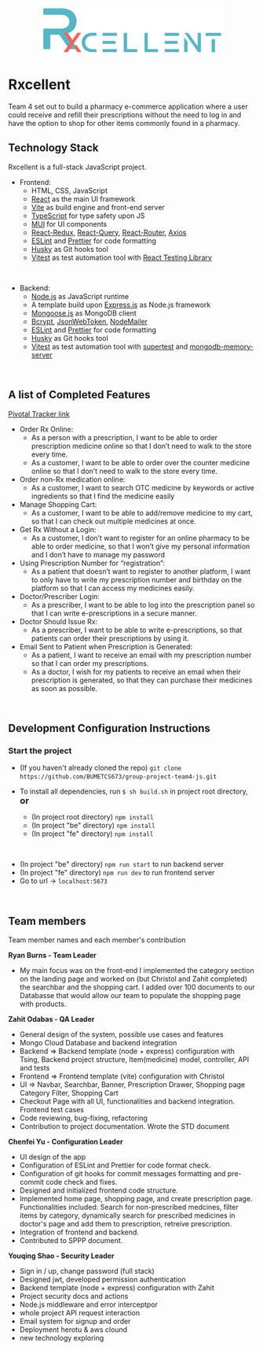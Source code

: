 <p align="center">
    <img height="100" src="be/public/images/logo.png" />
    <br>
</p>

# Rxcellent

Team 4 set out to build a pharmacy e-commerce application where a user could receive and refill their prescriptions without the need to log in and have the option to shop for other items commonly found in a pharmacy.

## Technology Stack

Rxcellent is a full-stack JavaScript project.

-   Frontend:
    -   HTML, CSS, JavaScript
    -   [React](https://reactjs.org/) as the main UI framework
    -   [Vite](https://vitejs.dev/guide/) as build engine and front-end server
    -   [TypeScript](https://www.typescriptlang.org/) for type safety upon JS
    -   [MUI](https://mui.com/) for UI components
    -   [React-Redux](https://react-redux.js.org/), [React-Query](https://react-query-v3.tanstack.com/), [React-Router](https://reactrouter.com/en/main), [Axios](https://axios-http.com/docs/intro)
    -   [ESLint](https://eslint.org/) and [Prettier](https://prettier.io/) for code formatting
    -   [Husky](https://typicode.github.io/husky/#/) as Git hooks tool
    -   [Vitest](https://vitest.dev/) as test automation tool with [React Testing Library](https://testing-library.com/docs/react-testing-library/intro/)

<br/>

-   Backend:
    -   [Node.js](https://nodejs.org/en/) as JavaScript runtime
    -   A template build upon [Express.js](https://expressjs.com/) as Node.js framework
    -   [Mongoose.js](https://mongoosejs.com/) as MongoDB client
    -   [Bcrypt](https://www.npmjs.com/package/bcrypt), [JsonWebToken](https://www.npmjs.com/package/jsonwebtoken), [NodeMailer](https://nodemailer.com/about/)
    -   [ESLint](https://eslint.org/) and [Prettier](https://prettier.io/) for code formatting
    -   [Husky](https://typicode.github.io/husky/#/) as Git hooks tool
    -   [Vitest](https://vitest.dev/) as test automation tool with [supertest](https://www.npmjs.com/package/supertest) and [mongodb-memory-server](https://www.npmjs.com/package/mongodb-memory-server)

<br/>

## A list of Completed Features

[Pivotal Tracker link](https://www.pivotaltracker.com/n/projects/2599390)

-   Order Rx Online:
    -   As a person with a prescription, I want to be able to order prescription medicine online so that I don’t need to walk to the store every time.
    -   As a customer, I want to be able to order over the counter medicine online so that I don’t need to walk to the store every time.
-   Order non-Rx medication online:
    -   As a customer, I want to search OTC medicine by keywords or active ingredients so that I find the medicine easily
-   Manage Shopping Cart:
    -   As a customer, I want to be able to add/remove medicine to my cart, so that I can check out multiple medicines at once.
-   Get Rx Without a Login:
    -   As a customer, I don’t want to register for an online pharmacy to be able to order medicine, so that I won’t give my personal information and I don’t have to manage my password
-   Using Prescription Number for “registration”:
    -   As a patient that doesn’t want to register to another platform, I want to only have to write my prescription number and birthday on the platform so that I can access my medicines easily.
-   Doctor/Prescriber Login:
    -   As a prescriber, I want to be able to log into the prescription panel so that I can write e-prescriptions in a secure manner.
-   Doctor Should Issue Rx:
    -   As a prescriber, I want to be able to write e-prescriptions, so that patients can order their prescriptions by using it.
-   Email Sent to Patient when Prescription is Generated:
    -   As a patient, I want to receive an email with my prescription number so that I can order my prescriptions.
    -   As a doctor, I wish for my patients to receive an email when their prescription is generated, so that they can purchase their medicines as soon as possible.

<br/>

## Development Configuration Instructions

### Start the project

-   (If you haven't already cloned the repo) `git clone https://github.com/BUMETCS673/group-project-team4-js.git`

-   To install all dependencies, run `$ sh build.sh` in project root directory, <b style='font-size:18px'>or</b>

    -   (In project root directory) `npm install`
    -   (In project "be" directory) `npm install`
    -   (In project "fe" directory) `npm install`

<br/>

-   (In project "be" directory) `npm run start` to run backend server
-   (In project "fe" directory) `npm run dev` to run frontend server
-   Go to url -> `localhost:5673`

<br/>

## Team members

Team member names and each member's contribution

**Ryan Burns - Team Leader**

-   My main focus was on the front-end I implemented the category section on the landing page and worked on (but Christol and Zahit completed) the searchbar and the shopping cart. I added over 100 documents to our Databasse that would allow our team to populate the shopping page with products.

**Zahit Odabas - QA Leader**

-   General design of the system, possible use cases and features
-   Mongo Cloud Database and backend integration
-   Backend => Backend template (node + express) configuration with Tsing, Backend project structure, Item(medicine) model, controller, API and tests
-   Frontend => Frontend template (vite) configuration with Christol
-   UI => Navbar, Searchbar, Banner, Prescription Drawer, Shopping page Category Filter, Shopping Cart
-   Checkout Page with all UI, functionalities and backend integration. Frontend test cases
-   Code reviewing, bug-fixing, refactoring
-   Contribution to project documentation. Wrote the STD document

**Chenfei Yu - Configuration Leader**

-   UI design of the app
-   Configuration of ESLint and Prettier for code format check.
-   Configuration of git hooks for commit messages formatting and pre-commit code check and fixes.
-   Designed and initialized frontend code structure.
-   Implemented home page, shopping page, and create prescription page.
    Functionalities included: Search for non-prescribed medcines, filter items by category, dynamically search for prescribed medicines in doctor's page and add them to prescription, retreive prescription.
-   Integration of frontend and backend.
-   Contributed to SPPP document.

**Youqing Shao - Security Leader**

-   Sign in / up, change password (full stack)
-   Designed jwt, developed permission authentication
-   Backend template (node + express) configuration with Zahit
-   Project security docs and actions
-   Node.js middleware and error interceptpor
-   whole project API request interaction
-   Email system for signup and order
-   Deployment herotu & aws clound
-   new technology exploring
